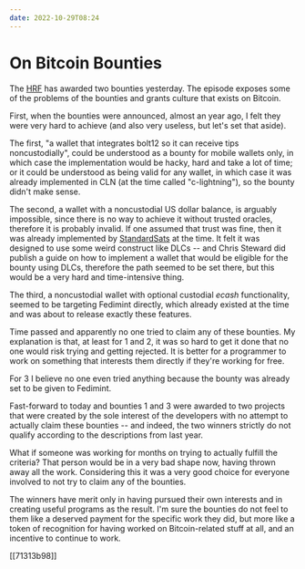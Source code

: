 ```yaml
---
date: 2022-10-29T08:24
---
```


# On Bitcoin Bounties

The [HRF](https://twitter.com/gladstein/status/1586098031501447169) has awarded two bounties yesterday. The episode exposes some of the problems of the bounties and grants culture that exists on Bitcoin.

First, when the bounties were announced, almost an year ago, I felt they were very hard to achieve (and also very useless, but let's set that aside).

The first, "a wallet that integrates bolt12 so it can receive tips noncustodially", could be understood as a bounty for mobile wallets only, in which case the implementation would be hacky, hard and take a lot of time; or it could be understood as being valid for any wallet, in which case it was already implemented in CLN (at the time called "c-lightning"), so the bounty didn't make sense.

The second, a wallet with a noncustodial US dollar balance, is arguably impossible, since there is no way to achieve it without trusted oracles, therefore it is probably invalid. If one assumed that trust was fine, then it was already implemented by [StandardSats](https://standardsats.github.io) at the time. It felt it was designed to use some weird construct like DLCs -- and Chris Steward did publish a guide on how to implement a wallet that would be eligible for the bounty using DLCs, therefore the path seemed to be set there, but this would be a very hard and time-intensive thing.

The third, a noncustodial wallet with optional custodial _ecash_ functionality, seemed to be targeting Fedimint directly, which already existed at the time and was about to release exactly these features.

Time passed and apparently no one tried to claim any of these bounties. My explanation is that, at least for 1 and 2, it was so hard to get it done that no one would risk trying and getting rejected. It is better for a programmer to work on something that interests them directly if they're working for free.

For 3 I believe no one even tried anything because the bounty was already set to be given to Fedimint.

Fast-forward to today and bounties 1 and 3 were awarded to two projects that were created by the sole interest of the developers with no attempt to actually claim these bounties -- and indeed, the two winners strictly do not qualify according to the descriptions from last year.

What if someone was working for months on trying to actually fulfill the criteria? That person would be in a very bad shape now, having thrown away all the work. Considering this it was a very good choice for everyone involved to not try to claim any of the bounties.

The winners have merit only in having pursued their own interests and in creating useful programs as the result. I'm sure the bounties do not feel to them like a deserved payment for the specific work they did, but more like a token of recognition for having worked on Bitcoin-related stuff at all, and an incentive to continue to work.

[[71313b98]]
